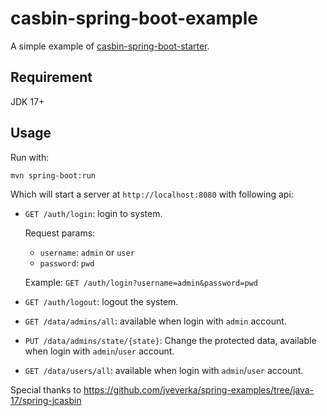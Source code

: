# casbin-spring-boot-example

A simple example of [casbin-spring-boot-starter](https://github.com/jcasbin/casbin-spring-boot-starter).

## Requirement

JDK 17+

## Usage

Run with:

```shell
mvn spring-boot:run
```

Which will start a server at `http://localhost:8080` with following api:

- `GET /auth/login`: login to system.

  Request params:

  - `username`: `admin` or `user`
  - `password`: `pwd`

  Example: `GET /auth/login?username=admin&password=pwd`
- `GET /auth/logout`: logout the system.
- `GET /data/admins/all`: available when login with `admin` account.
- `PUT /data/admins/state/{state}`: Change the protected data, available when login with `admin`/`user` account.
- `GET /data/users/all`: available when login with `admin`/`user` account.

Special thanks to <https://github.com/jveverka/spring-examples/tree/java-17/spring-jcasbin>